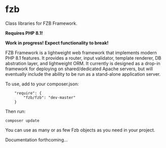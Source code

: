 # fzb
Class libraries for FZB Framework.

**Requires PHP 8.1!**

**Work in progress!  Expect functionality to break!**

FZB Framework is a lightweight web framework that implements modern PHP 8.1 features.  It provides a router, input validator, template renderer, DB abstration layer, and lightweight ORM.  It currently is designed as a drop-in framework for deploying on shared/dedicated Apache servers, but will eventually include the ability to be run as a stand-alone application server.

To use, add to your composer.json:
```
    "require": {
        "fzb/fzb": "dev-master"
    }
```
Then run:
```
composer update
```

You can use as many or as few Fzb objects as you need in your project.

Documentation forthcoming...